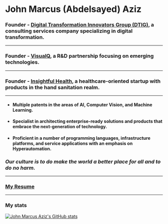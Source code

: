 # John Marcus (Abdelsayed) Aziz

### Founder - [Digital Transformation Innovators Group (DTIG)](https://www.dtig.us), a consulting services company specializing in digital transformation.

---

### Founder - [VisualQ](https://www.visualqai.com), a R&D partnership focusing on emerging technologies.

---

### Founder - [Insightful Health](https://www.insightfulhealthai.com), a healthcare-oriented startup with products in the hand sanitation realm.

---

- #### Multiple patents in the areas of AI, Computer Vision, and Machine Learning.

- #### Specialist in architecting enterprise-ready solutions and products that embrace the next-generation of technology.

- #### Proficient in a number of programming languages, infrastructure platforms, and service applications with an emphasis on Hyperautomation.


### ***Our culture is to do make the world a better place for all and to do no harm.***

---

### [My Resume](resume.md)

---
### My stats

[![John Marcus Aziz's GitHub stats](https://github-readme-stats.vercel.app/api?username=john-abdelsayed&count_private=true&show_icons=true&theme=tokyonight)](https://github.com/john-abdelsayed/john-abdelsayed)
